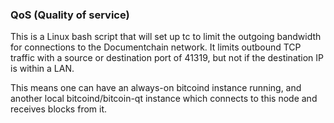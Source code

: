 ### QoS (Quality of service) ###

This is a Linux bash script that will set up tc to limit the outgoing bandwidth for connections to the Documentchain network. It limits outbound TCP traffic with a source or destination port of 41319, but not if the destination IP is within a LAN.

This means one can have an always-on bitcoind instance running, and another local bitcoind/bitcoin-qt instance which connects to this node and receives blocks from it.
